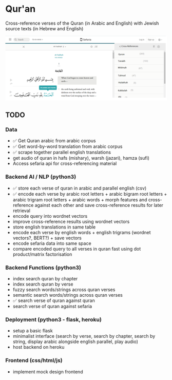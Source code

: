 # Qur'an
Cross-reference verses of the  Quran (in Arabic and English) with Jewish source texts (in Hebrew and English)

![](design/interface.png)


## TODO

### Data
- ✅ Get Quran arabic from arabic corpus
- ✅ Get word-by-word translation from arabic corpus
- ✅ scrape together parallel english translations 
- get audio of quran in hafs (mishary), warsh (jazari), hamza (sufi)
- Access sefaria api for cross-referencing material

### Backend AI / NLP (python3)
- ✅ store each verse of quran in arabic and parallel english (csv)
- ✅ encode each verse by arabic root letters + arabic bigram root letters + arabic trigram root letters + arabic words + morph features and cross-reference against each other and save cross-reference results for later retrieval
- encode query into wordnet vectors
- improve cross-reference results using wordnet vectors 
-  store english translations in same table
- encode each verse by english words + english trigrams (wordnet vectors?, BERT?) + save vectors
- encode sefaria data into same space
- compare encoded query to all verses in quran fast using dot product/matrix factorisation

### Backend Functions (python3)
- index search quran by chapter
- index search quran by verse
- fuzzy search words/strings across quran verses
- semantic search words/strings across quran verses
- ✅ search verse of quran against quran 
- search verse of quran against sefaria

### Deployment (python3 - flask, heroku)
- setup a basic flask
- minimalist interface (search by verse, search by chapter, search by string, display arabic alongside english parallel, play audio)
- host backend on heroku

### Frontend (css/html/js)
- implement mock design frontend